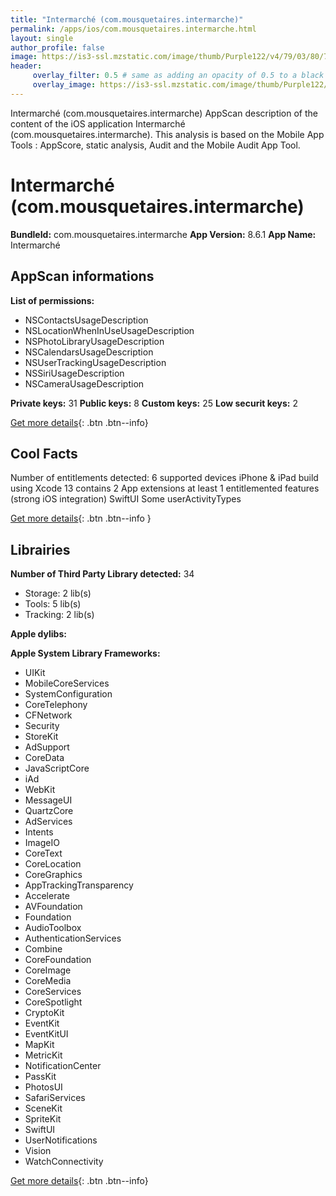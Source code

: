 ```yaml
---
title: "Intermarché (com.mousquetaires.intermarche)"
permalink: /apps/ios/com.mousquetaires.intermarche.html
layout: single
author_profile: false
image: https://is3-ssl.mzstatic.com/image/thumb/Purple122/v4/79/03/80/790380e1-b00a-359b-2dd3-7f95c14dba6c/AppIcon-1x_U007emarketing-0-7-0-85-220.png/512x512bb.jpg
header: 
     overlay_filter: 0.5 # same as adding an opacity of 0.5 to a black background
     overlay_image: https://is3-ssl.mzstatic.com/image/thumb/Purple122/v4/79/03/80/790380e1-b00a-359b-2dd3-7f95c14dba6c/AppIcon-1x_U007emarketing-0-7-0-85-220.png/512x512bb.jpg
---
```

Intermarché (com.mousquetaires.intermarche) AppScan description of the content of the iOS application Intermarché (com.mousquetaires.intermarche). This analysis is based on the Mobile App Tools : AppScore, static analysis, Audit and the Mobile Audit App Tool.

# Intermarché (com.mousquetaires.intermarche)

**BundleId:** com.mousquetaires.intermarche
**App Version:** 8.6.1
**App Name:** Intermarché


## AppScan informations 

**List of permissions:** 
- NSContactsUsageDescription
- NSLocationWhenInUseUsageDescription
- NSPhotoLibraryUsageDescription
- NSCalendarsUsageDescription
- NSUserTrackingUsageDescription
- NSSiriUsageDescription
- NSCameraUsageDescription
  
  
**Private keys:** 31
**Public keys:** 8
**Custom keys:** 25
**Low securit keys:** 2
  
[Get more details](/pricing.html){: .btn .btn--info}

## Cool Facts

Number of entitlements detected: 6
supported devices iPhone & iPad
build using Xcode 13
contains 2 App extensions
at least 1 entitlemented features (strong iOS integration)
SwiftUI
Some userActivityTypes
  
[Get more details](/pricing.html){: .btn .btn--info }

## Librairies 
**Number of Third Party Library detected:** 34
- Storage: 2 lib(s)
- Tools: 5 lib(s)
- Tracking: 2 lib(s)


**Apple dylibs:**


**Apple System Library Frameworks:**
- UIKit
- MobileCoreServices
- SystemConfiguration
- CoreTelephony
- CFNetwork
- Security
- StoreKit
- AdSupport
- CoreData
- JavaScriptCore
- iAd
- WebKit
- MessageUI
- QuartzCore
- AdServices
- Intents
- ImageIO
- CoreText
- CoreLocation
- CoreGraphics
- AppTrackingTransparency
- Accelerate
- AVFoundation
- Foundation
- AudioToolbox
- AuthenticationServices
- Combine
- CoreFoundation
- CoreImage
- CoreMedia
- CoreServices
- CoreSpotlight
- CryptoKit
- EventKit
- EventKitUI
- MapKit
- MetricKit
- NotificationCenter
- PassKit
- PhotosUI
- SafariServices
- SceneKit
- SpriteKit
- SwiftUI
- UserNotifications
- Vision
- WatchConnectivity


  
[Get more details](/pricing.html){: .btn .btn--info}

